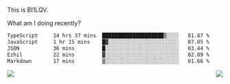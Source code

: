 This is BI1LQV.

What am I doing recently?

<!--START_SECTION:waka-->

```txt
TypeScript     14 hrs 37 mins  ████████████████████▒░░░░   81.87 %
JavaScript     1 hr 15 mins    █▓░░░░░░░░░░░░░░░░░░░░░░░   07.05 %
JSON           36 mins         █░░░░░░░░░░░░░░░░░░░░░░░░   03.44 %
Ezhil          22 mins         ▓░░░░░░░░░░░░░░░░░░░░░░░░   02.09 %
Markdown       17 mins         ▒░░░░░░░░░░░░░░░░░░░░░░░░   01.66 %
```

<!--END_SECTION:waka-->
<img align="right" src="https://github-readme-stats.vercel.app/api?username=bi1lqv&show_icons=true&count_private=true">

<img src="https://metrics.lecoq.io/bi1lqv?template=classic&base.activity=0&base.community=0&base.repositories=0&base.metadata=0&isocalendar=1&base=header%2C%20activity%2C%20community%2C%20repositories%2C%20metadata&base.indepth=false&base.hireable=false&isocalendar=false&isocalendar.duration=full-year&config.timezone=Asia%2FShanghai">
